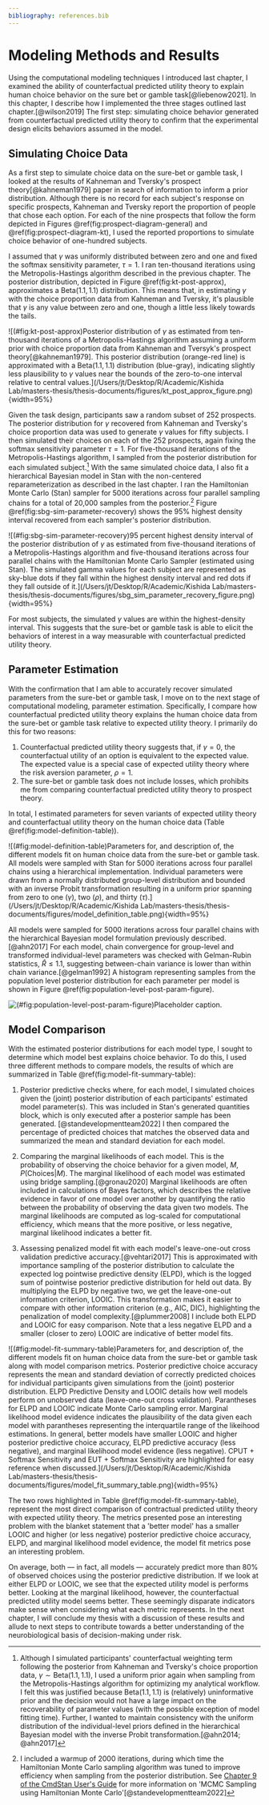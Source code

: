 ```yaml
---
bibliography: references.bib
---
```


# Modeling Methods and Results

Using the computational modeling techniques I introduced last chapter, I examined the ability of counterfactual predicted utility theory to explain human choice behavior on the sure bet or gamble task[@liebenow2021]. In this chapter, I describe how I implemented the three stages outlined last chapter.[@wilson2019] The first step: simulating choice behavior generated from counterfactual predicted utility theory to confirm that the experimental design elicits behaviors assumed in the model.

## Simulating Choice Data

As a first step to simulate choice data on the sure-bet or gamble task, I looked at the results of Kahneman and Tversky's prospect theory[@kahneman1979] paper in search of information to inform a prior distribution. Although there is no record for each subject's response on specific prospects, Kahneman and Tversky report the proportion of people that chose each option. For each of the nine prospects that follow the form depicted in Figures \@ref(fig:prospect-diagram-general) and \@ref(fig:prospect-diagram-kt), I used the reported proportions to simulate choice behavior of one-hundred subjects.

I assumed that $\gamma$ was uniformly distributed between zero and one and fixed the softmax sensitivity parameter, $\tau = 1$. I ran ten-thousand iterations using the Metropolis-Hastings algorithm described in the previous chapter. The posterior distribution, depicted in Figure \@ref(fig:kt-post-approx), approximates a $\text{Beta}(1.1,1.1)$ distribution. This means that, in estimating $\gamma$ with the choice proportion data from Kahneman and Tversky, it's plausible that $\gamma$ is any value between zero and one, though a little less likely towards the tails.

![(\#fig:kt-post-approx)Posterior distribution of $\gamma$ as estimated from ten-thousand iterations of a Metropolis-Hastings algorithm assuming a uniform prior with choice proportion data from Kahneman and Tversyk's prospect theory[@kahneman1979]. This posterior distribution (orange-red line) is approximated with a $\text{Beta}(1.1,1.1)$ distribution (blue-gray), indicating slightly less plausibility to $\gamma$ values near the bounds of the zero-to-one interval relative to central values.](/Users/jt/Desktop/R/Academic/Kishida Lab/masters-thesis/thesis-documents/figures/kt_post_approx_figure.png){width=95%}

Given the task design, participants saw a random subset of 252 prospects. The posterior distribution for $\gamma$ recovered from Kahneman and Tversky's choice proportion data was used to generate $\gamma$ values for fifty subjects. I then simulated their choices on each of the 252 prospects, again fixing the softmax sensitivity parameter $\tau = 1$. For five-thousand iterations of the Metropolis-Hastings algorithm, I sampled from the posterior distribution for each simulated subject.[^model-results-1] With the same simulated choice data, I also fit a hierarchical Bayesian model in Stan with the non-centered reparameterization as described in the last chapter. I ran the Hamiltonian Monte Carlo (Stan) sampler for 5000 iterations across four parallel sampling chains for a total of 20,000 samples from the posterior.[^model-results-2] Figure \@ref(fig:sbg-sim-parameter-recovery) shows the 95% highest density interval recovered from each sampler's posterior distribution.

[^model-results-1]: Although I simulated participants' counterfactual weighting term following the posterior from Kahneman and Tversky's choice proportion data, $\gamma \sim \text{Beta}(1.1,1.1)$, I used a uniform prior again when sampling from the Metropolis-Hastings algorithm for optimizing my analytical workflow. I felt this was justified because $\text{Beta}(1.1,1.1)$ is (relatively) uninformative prior and the decision would not have a large impact on the recoverability of parameter values (with the possible exception of model fitting time). Further, I wanted to maintain consistency with the uniform distribution of the individual-level priors defined in the hierarchical Bayesian model with the inverse Probit transformation.[@ahn2014; @ahn2017]

[^model-results-2]: I included a warmup of 2000 iterations, during which time the Hamiltonian Monte Carlo sampling algorithm was tuned to improve efficiency when sampling from the posterior distribution. See [Chapter 9 of the CmdStan User's Guide](https://mc-stan.org/docs/2_29/cmdstan-guide/mcmc-config.html) for more information on 'MCMC Sampling using Hamiltonian Monte Carlo'[@standevelopmentteam2022]

![(\#fig:sbg-sim-parameter-recovery)95 percent highest density interval of the posterior distribution of $\gamma$ as estimated from five-thousand iterations of a Metropolis-Hastings algorithm and five-thousand iterations across four parallel chains with the Hamiltonian Monte Carlo Sampler (estimated using Stan). The simulated gamma values for each subject are represented as sky-blue dots if they fall within the highest density interval and red dots if they fall outside of it.](/Users/jt/Desktop/R/Academic/Kishida Lab/masters-thesis/thesis-documents/figures/sbg_sim_parameter_recovery_figure.png){width=95%}

For most subjects, the simulated $\gamma$ values are within the highest-density interval. This suggests that the sure-bet or gamble task is able to elicit the behaviors of interest in a way measurable with counterfactual predicted utility theory.

## Parameter Estimation

With the confirmation that I am able to accurately recover simulated parameters from the sure-bet or gamble task, I move on to the next stage of computational modeling, parameter estimation. Specifically, I compare how counterfactual predicted utility theory explains the human choice data from the sure-bet or gamble task relative to expected utility theory. I primarily do this for two reasons:

1.  Counterfactual predicted utility theory suggests that, if $\gamma = 0$, the counterfactual utility of an option is equivalent to the expected value. The expected value is a special case of expected utility theory where the risk aversion parameter, $\rho = 1$.
2.  The sure-bet or gamble task does not include losses, which prohibits me from comparing counterfactual predicted utility theory to prospect theory.

In total, I estimated parameters for seven variants of expected utility theory and counterfactual utility theory on the human choice data (Table \@ref(fig:model-definition-table)).

![(\#fig:model-definition-table)Parameters for, and description of, the different models fit on human choice data from the sure-bet or gamble task. All models were sampled with Stan for 5000 iterations across four parallel chains using a hierarchical implementation. Individual parameters were drawn from a normally distributed group-level distribution and bounded with an inverse Probit transformation resulting in a uniform prior spanning from zero to one $(\gamma)$, two $(\rho)$, and thirty $(\tau)$.](/Users/jt/Desktop/R/Academic/Kishida Lab/masters-thesis/thesis-documents/figures/model_definition_table.png){width=95%}

All models were sampled for 5000 iterations across four parallel chains with the hierarchical Bayesian model formulation previously described.[@ahn2017] For each model, chain convergence for group-level and transformed individual-level parameters was checked with Gelman-Rubin statistics, $\hat{R} \leq 1.1$, suggesting between-chain variance is lower than within chain variance.[@gelman1992] A histogram representing samples from the population level posterior distribution for each parameter per model is shown in Figure \@ref(fig:population-level-post-param-figure).

![(\#fig:population-level-post-param-figure)Placeholder caption.](05_modeling_results_files/figure-docx/population-level-post-param-figure-1.png)

## Model Comparison

With the estimated posterior distributions for each model type, I sought to determine which model best explains choice behavior. To do this, I used three different methods to compare models, the results of which are summarized in Table \@ref(fig:model-fit-summary-table):

1.  Posterior predictive checks where, for each model, I simulated choices given the (joint) posterior distribution of each participants' estimated model parameter(s). This was included in Stan's generated quantities block, which is only executed after a posterior sample has been generated. [@standevelopmentteam2022] I then compared the percentage of predicted choices that matches the observed data and summarized the mean and standard deviation for each model.

2.  Comparing the marginal likelihoods of each model. This is the probability of observing the choice behavior for a given model, $M$, $P(\text{Choices}|M)$. The marginal likelihood of each model was estimated using bridge sampling.[@gronau2020] Marginal likelihoods are often included in calculations of Bayes factors, which describes the relative evidence in favor of one model over another by quantifying the ratio between the probability of observing the data given two models. The marginal likelihoods are computed as log-scaled for computational efficiency, which means that the more positive, or less negative, marginal likelihood indicates a better fit.

3.  Assessing penalized model fit with each model's leave-one-out cross validation predictive accuracy.[@vehtari2017] This is approximated with importance sampling of the posterior distribution to calculate the expected log pointwise predictive density (ELPD), which is the logged sum of pointwise posterior predictive distribution for held out data. By multiplying the ELPD by negative two, we get the leave-one-out information criterion, LOOIC. This transformation makes it easier to compare with other information criterion (e.g., AIC, DIC), highlighting the penalization of model complexity.[@plummer2008] I include both ELPD and LOOIC for easy comparison. Note that a less negative ELPD and a smaller (closer to zero) LOOIC are indicative of better model fits.


![(\#fig:model-fit-summary-table)Parameters for, and description of, the different models fit on human choice data from the sure-bet or gamble task along with model comparison metrics. Posterior predictive choice accuracy represents the mean and standard deviation of correctly predicted choices for individual participants given simulations from the (joint) posterior distribution. ELPD Predictive Density and LOOIC details how well models perform on unobserved data (leave-one-out cross validation). Parantheses for ELPD and LOOIC indicate Monte Carlo sampling error. Marginal likelihood model evidence indicates the plausibility of the data given each model with parantheses representing the interquartile range of the likeihood estimations. In general, better models have smaller LOOIC and higher posterior predictive choice accuracy, ELPD predictive accuracy (less negative), and marginal likelihood model evidence (less negative). CPUT + Softmax Sensitivity and EUT + Softmax Sensitivity are highlighted for easy reference when discussed.](/Users/jt/Desktop/R/Academic/Kishida Lab/masters-thesis/thesis-documents/figures/model_fit_summary_table.png){width=95%}

The two rows highlighted in Table \@ref(fig:model-fit-summary-table), represent the most direct comparison of contractual predicted utility theory with expected utility theory. The metrics presented pose an interesting problem with the blanket statement that a 'better model' has a  smaller LOOIC and higher (or less negative) posterior predictive choice accuracy, ELPD, and marginal likelihood model evidence, the model fit metrics pose an interesting problem. 

On average, both — in fact, all models — accurately predict more than 80% of observed choices using the posterior predictive distribution. If we look at either ELPD or LOOIC, we see that the expected utility model is performs better. Looking at the marginal likelihood, however, the counterfactual predicted utility model seems better. These seemingly disparate indicators make sense when considering what each metric represents. In the next chapter, I will conclude my thesis with a discussion of these results and allude to next steps to contribute towards a better understanding of the neurobiological basis of decision-making under risk.
